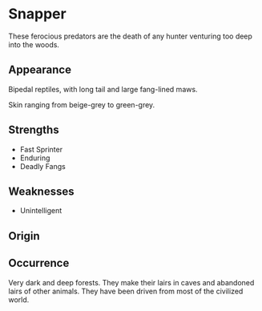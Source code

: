 # Snapper
These ferocious predators are the death of any hunter venturing too deep into the woods. 

## Appearance
Bipedal reptiles, with long tail and large fang-lined maws. 

Skin ranging from beige-grey to green-grey. 

## Strengths
* Fast Sprinter
* Enduring
* Deadly Fangs

## Weaknesses
* Unintelligent

## Origin


## Occurrence
Very dark and deep forests. They make their lairs in caves and abandoned lairs of other animals. They have been driven from most of the civilized world. 